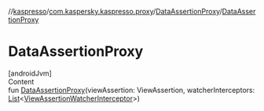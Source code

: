 //[kaspresso](../../index.md)/[com.kaspersky.kaspresso.proxy](../index.md)/[DataAssertionProxy](index.md)/[DataAssertionProxy](-data-assertion-proxy.md)



# DataAssertionProxy  
[androidJvm]  
Content  
fun [DataAssertionProxy](-data-assertion-proxy.md)(viewAssertion: ViewAssertion, watcherInterceptors: [List](https://kotlinlang.org/api/latest/jvm/stdlib/kotlin.collections/-list/index.html)<[ViewAssertionWatcherInterceptor](../../com.kaspersky.kaspresso.interceptors.watcher.view/-view-assertion-watcher-interceptor/index.md)>)  



